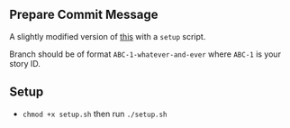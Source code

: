 ## Prepare Commit Message
A slightly modified version of [this](https://medium.com/@nicklee1/prepending-your-git-commit-messages-with-user-story-ids-3bfea00eab5a) with a `setup` script.

Branch should be of format `ABC-1-whatever-and-ever` where `ABC-1` is your story ID.

## Setup
- `chmod +x setup.sh` then run `./setup.sh` 
